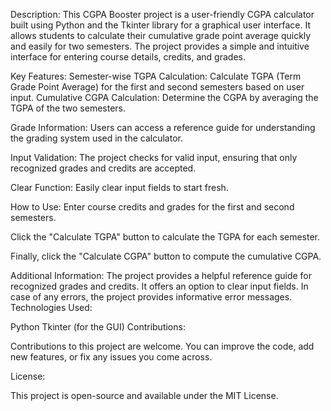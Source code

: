 Description:
This CGPA Booster project is a user-friendly CGPA calculator built using Python and the Tkinter library for a graphical user interface. It allows students to calculate their cumulative grade point average quickly and easily for two semesters. The project provides a simple and intuitive interface for entering course details, credits, and grades.

Key Features:
Semester-wise TGPA Calculation: Calculate TGPA (Term Grade Point Average) for the first and second semesters based on user input.
Cumulative CGPA Calculation: Determine the CGPA by averaging the TGPA of the two semesters.

Grade Information: Users can access a reference guide for understanding the grading system used in the calculator.

Input Validation: The project checks for valid input, ensuring that only recognized grades and credits are accepted.

Clear Function: Easily clear input fields to start fresh.

How to Use:
Enter course credits and grades for the first and second semesters.

Click the "Calculate TGPA" button to calculate the TGPA for each semester.

Finally, click the "Calculate CGPA" button to compute the cumulative CGPA.

Additional Information:
The project provides a helpful reference guide for recognized grades and credits.
It offers an option to clear input fields.
In case of any errors, the project provides informative error messages.
Technologies Used:

Python
Tkinter (for the GUI)
Contributions:

Contributions to this project are welcome. You can improve the code, add new features, or fix any issues you come across.

License:

This project is open-source and available under the MIT License.

